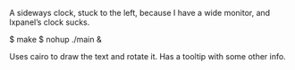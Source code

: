 A sideways clock, stuck to the left, because I have a wide monitor, and lxpanel’s clock sucks.

$ make
$ nohup ./main &

Uses cairo to draw the text and rotate it. Has a tooltip with some other info.
